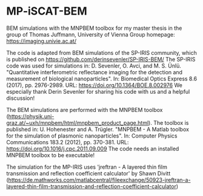 # MP-iSCAT-BEM
BEM simulations with the MNPBEM toolbox for my master thesis in the group of Thomas Juffmann, University of Vienna
Group homepage: https://imaging.univie.ac.at/

The code is adapted from BEM simulations of the SP-IRIS community, which is published on https://github.com/derinsevenler/SP-IRIS-BEM/
The SP-IRIS code was used for simulations in: D. Sevenler, O. Avci, and M. S. Ünlü. "Quantitative interferometric reflectance imaging for the detection and measurement of biological nanoparticles". In: Biomedical Optics Express 8.6 (2017), pp. 2976-2989. URL: https://doi.org/10.1364/BOE.8.002976
We especially thank Derin Sevenler for sharing his code with us and a helpful discussion!

The BEM simulations are performed with the MNPBEM toolbox (https://physik.uni-graz.at/~uxh/mnpbem/html/mnpbem_product_page.html).
The toolbox is published in: U. Hohenester and A. Trügler. "MNPBEM - A Matlab toolbox for the simulation of plasmonic nanoparticles". In: Computer Physics Communications 183.2 (2012), pp. 370-381. URL: https://doi.org/10.1016/j.cpc.2011.09.009
The code needs an installed MNPBEM toolbox to be executable!

The simulation for the MP-IRIS uses 'jreftran - A layered thin film transmission and reflection coefficient calculator' by Shawn Divitt (https://de.mathworks.com/matlabcentral/fileexchange/50923-jreftran-a-layered-thin-film-transmission-and-reflection-coefficient-calculator)
